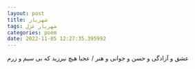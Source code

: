 ```yaml
---
layout: post
title: شهریار
tags: شهریار غزل
categories: poem
date: 2022-11-05 12:27:35.395992
---
```


عشق و آزادگی و حسن و جوانی و هنر / عجبا هیچ نیرزید که بی سیم و زرم